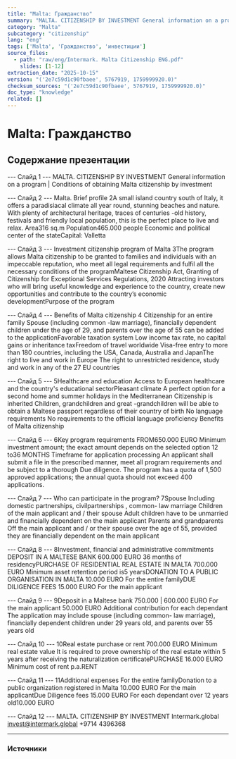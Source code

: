 ```yaml
---
title: "Malta: Гражданство"
summary: "MALTA. CITIZENSHIP BY INVESTMENT General information on a program |  Conditions of obtaining Malta citizenship by investment Malta."
category: "Malta"
subcategory: "citizenship"
lang: "eng"
tags: ['Malta', 'Гражданство', 'инвестиции']
source_files:
  - path: "raw/eng/Intermark. Malta Citizenship ENG.pdf"
    slides: [1-12]
extraction_date: "2025-10-15"
version: "('2e7c59d1c90fbaee', 5767919, 1759999920.0)"
checksum_sources: "('2e7c59d1c90fbaee', 5767919, 1759999920.0)"
doc_type: "knowledge"
related: []
---
```


# Malta: Гражданство

## Содержание презентации

--- Слайд 1 ---
MALTA. CITIZENSHIP BY INVESTMENT
General information on a program |  Conditions of obtaining Malta citizenship by investment

--- Слайд 2 ---
Malta.
Brief profile
2A small island country south of Italy, it offers a 
paradisiacal climate all year round, stunning beaches and nature. With plenty of architectural heritage, traces of centuries -old history, festivals and friendly local 
population, this is the perfect place to live and relax.
Area316 sq.m
Population465.000  people
Economic and political center of the stateCapital: Valletta

--- Слайд 3 ---
Investment citizenship 
program of Malta
3The program allows Malta citizenship to be granted to 
families and individuals with an impeccable reputation, who meet all legal requirements and fulfil all the necessary conditions of the programMaltese Citizenship Act, Granting of Citizenship for Exceptional Services Regulations, 2020
Attracting investors who will bring useful knowledge and experience to the country, create new opportunities and contribute to the country’s economic developmentPurpose of the program

--- Слайд 4 ---
Benefits of Malta 
citizenship
4
Citizenship for an entire family
Spouse (including common -law marriage), financially 
dependent children under the age of 29, and parents 
over the age of 55 can be added to the applicationFavorable taxation system
Low income  tax rate, no capital gains or 
inheritance taxFreedom of travel worldwide
Visa-free entry to more than 180 countries, 
including the USA, Canada, Australia and JapanThe right to live and work in Europe
The right to unrestricted residence, study and 
work in any of the 27 EU countries

--- Слайд 5 ---
5Healthcare and education
Access to European healthcare and the 
country's educational sectorPleasant  climate
A perfect option for a second home and summer holidays in the Mediterranean
Citizenship is inherited
Children, grandchildren and great -grandchildren will 
be able to obtain a Maltese passport regardless of 
their country of birth
No language requirements
No requirements to the official language 
proficiency
Benefits of Malta 
citizenship

--- Слайд 6 ---
6Key program 
requirements
FROM650.000 EURO
Minimum investment amount; the exact 
amount depends on the selected option
12 to36 MONTHS
Timeframe for application processing
An applicant shall submit a file in the prescribed 
manner, meet all program requirements and be subject to a thorough Due diligence.
The program has a quota of 1,500 approved 
applications; the annual quota should not exceed 400 applications.

--- Слайд 7 ---
Who can participate 
in the program?
7Spouse
Including domestic partnerships, civilpartnerships , 
common- law marriage
Children of the main applicant and / their spouse
Adult children have to  be unmarried and financially 
dependent on the main applicant
Parents  and grandparents
Off the main applicant and / or their spouse over the 
age of 55, provided they are financially dependent on the main applicant

--- Слайд 8 ---
8Investment, financial and administrative commitments
DEPOSIT IN A 
MALTESE BANK
600.000
EURO
36 months of 
residencyPURCHASE OF 
RESIDENTIAL REAL 
ESTATE IN MALTA
700.000
EURO
Minimum asset retention 
period is5 yearsDONATION TO A PUBLIC 
ORGANISATION IN MALTA
10.000
EURO
For the entire familyDUE DILIGENCE FEES
15.000
EURO
For the main 
applicant

--- Слайд 9 ---
9Deposit in a 
Maltese bank 
750.000 | 600.000 EURO
For the main applicant
50.000 EURO
Additional contribution for each 
dependant
The application may include spouse (including common- law marriage), financially dependent children 
under 29 years old, and parents over 55 years old

--- Слайд 10 ---
10Real estate 
purchase or rent
700.000 EURO
Minimum real estate value
It is required to prove ownership of the real estate 
within 5 years after receiving the naturalization certificatePURCHASE
16.000 EURO
Minimum cost of rent p.a.RENT

--- Слайд 11 ---
11Additional 
expenses
For the  entire familyDonation to a public organization registered in Malta
10.000 EURO
For the main applicantDue Diligence  fees
15.000 EURO
For each dependant over 12 years old10.000 EURO

--- Слайд 12 ---
MALTA. CITIZENSHIP BY INVESTMENT
Intermark.global invest@intermark.global +9714 4396368


---

### Источники
[^src1]: raw/Intermark. Malta Citizenship ENG.pdf → слайды 1–12
